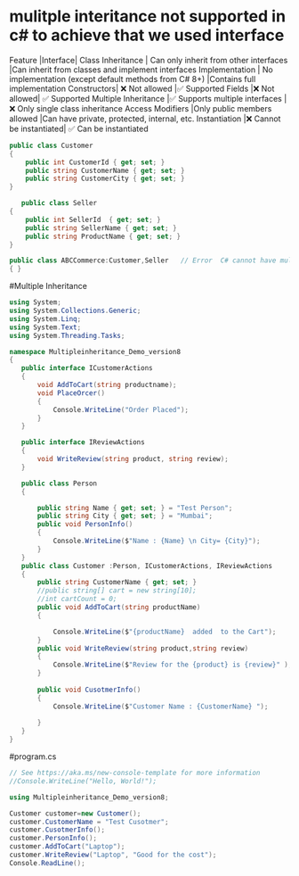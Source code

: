 # mulitple interitance not supported in c# to achieve that we used interface
<!-- What is Interface
An interface is a contract that defines a set of members (methods, properties, events, or indexers) without implementing them (though this has changed slightly in C# 8+). Any class or struct that implements the interface must provide implementations for all its members.

Think of an interface as a blueprint or protocol that tells a class what to do, but not how to do it -->
Feature	|Interface|	Class
Inheritance	| Can only inherit from other interfaces	|Can inherit from classes and implement interfaces
Implementation |	No implementation (except default methods from C# 8+)	|Contains full implementation
Constructors|	❌ Not allowed	|✅ Supported
Fields	|❌ Not allowed|	✅ Supported
Multiple Inheritance	|✅ Supports multiple interfaces	|❌ Only single class inheritance
Access Modifiers	|Only public members allowed	|Can have private, protected, internal, etc.
Instantiation	|❌ Cannot be instantiated|	✅ Can be instantiated


```cs
public class Customer
{
    public int CustomerId { get; set; }
    public string CustomerName { get; set; }
    public string CustomerCity { get; set; }
}

   public class Seller
{
    public int SellerId  { get; set; }
    public string SellerName { get; set; }
    public string ProductName { get; set; }
}

public class ABCCommerce:Customer,Seller   // Error  C# cannot have multiple base class
{ }
```

#Multiple Inheritance
```cs 
using System;
using System.Collections.Generic;
using System.Linq;
using System.Text;
using System.Threading.Tasks;

namespace Multipleinheritance_Demo_version8
{
   public interface ICustomerActions
   {
       void AddToCart(string productname);
       void PlaceOrcer()
       {
           Console.WriteLine("Order Placed");
       }
   }

   public interface IReviewActions
   {
       void WriteReview(string product, string review);
   }

   public class Person
   {

       public string Name { get; set; } = "Test Person";
       public string City { get; set; } = "Mumbai";
       public void PersonInfo()
       {
           Console.WriteLine($"Name : {Name} \n City= {City}");
       }
   }
   public class Customer :Person, ICustomerActions, IReviewActions
   {
       public string CustomerName { get; set; }
       //public string[] cart = new string[10];
       //int cartCount = 0;
       public void AddToCart(string productName)
       {

           Console.WriteLine($"{productName}  added  to the Cart");
       }
       public void WriteReview(string product,string review)
       {
           Console.WriteLine($"Review for the {product} is {review}" );
       }
       
       public void CusotmerInfo()
       {
           Console.WriteLine($"Customer Name : {CustomerName} ");
            
       }
   }
}
```
#program.cs
```cs
// See https://aka.ms/new-console-template for more information
//Console.WriteLine("Hello, World!");

using Multipleinheritance_Demo_version8;

Customer customer=new Customer();
customer.CustomerName = "Test Cusotmer";
customer.CusotmerInfo();
customer.PersonInfo();
customer.AddToCart("Laptop");
customer.WriteReview("Laptop", "Good for the cost");
Console.ReadLine();
```